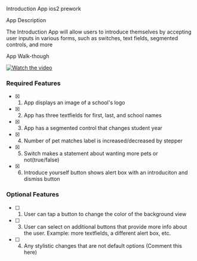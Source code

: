 Introduction App ios2 prework

App Description

The Introduction App will allow users to introduce themselves by accepting user inputs in various forms, such as switches, text fields, segmented controls, and more

App Walk-though

[![Watch the video](https://cdn.loom.com/sessions/thumbnails/953830a2a03a47db99eee1a03170dcd9-d5ed3f9546e96eeb-full-play.gif)](https://www.loom.com/share/953830a2a03a47db99eee1a03170dcd9)

### Required Features

- [x] 1. App displays an image of a school's logo
- [x] 2. App has three textfields for first, last, and school names
- [x] 3. App has a segmented control that changes student year
- [x] 4. Number of pet matches label is increased/decreased by stepper
- [x] 5. Switch makes a statement about wanting more pets or not(true/false) 
- [x] 6. Introduce yourself button shows alert box with an introduciton and dismiss button

### Optional Features

- [ ] 1. User can tap a button to change the color of the background view
- [ ] 3. User can select on additional buttons that provide more info about the user. Example: more textfields, a different alert box, etc.
- [ ] 4. Any stylistic changes that are not default options (Comment this here)
